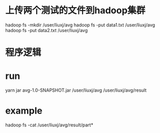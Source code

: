 # 上传两个测试的文件到hadoop集群
hadoop fs -mkdir /user/liuxj/avg
hadoop fs -put data1.txt /user/liuxj/avg
hadoop fs -put data2.txt /user/liuxj/avg

# 程序逻辑


# run
yarn jar avg-1.0-SNAPSHOT.jar /user/liuxj/avg /user/liuxj/avg/result

# example
hadoop fs -cat /user/liuxj/avg/result/part*
